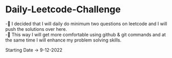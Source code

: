 # Daily-Leetcode-Challenge
-👺 I decided that I will daily do minimum two questions on leetcode and I will push the solutions over here.    
-🎯 This way I will get more comfortable using github & git commands and at the same time I will enhance my problem solving skills.

Starting Date -> 9-12-2022
